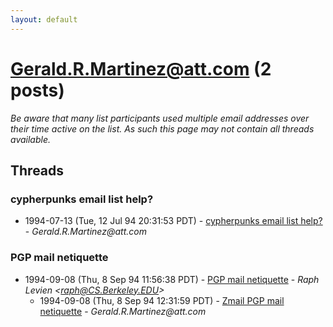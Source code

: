```yaml
---
layout: default
---
```


# Gerald.R.Martinez@att.com (2 posts)

_Be aware that many list participants used multiple email addresses over their time active on the list. As such this page may not contain all threads available._

## Threads

### cypherpunks email list help?
+ 1994-07-13 (Tue, 12 Jul 94 20:31:53 PDT) - [cypherpunks email list help?](/archive/1994/07/0c55b92dc8b0b5b8f8f1fd71921766811ab4adcdc1661f51339f749500a6d343) - _Gerald.R.Martinez@att.com_

### PGP mail netiquette
+ 1994-09-08 (Thu, 8 Sep 94 11:56:38 PDT) - [PGP mail netiquette](/archive/1994/09/a475eb366479d02f653c3244525338b44f7a4dc074721a9d3ddea5f03e85a7fc) - _Raph Levien \<raph@CS.Berkeley.EDU\>_
  + 1994-09-08 (Thu, 8 Sep 94 12:31:59 PDT) - [Zmail PGP mail netiquette](/archive/1994/09/c88e2a91a205aec5554cbd8c110be22eeaae3ae7829ebde1fd26402517d5f029) - _Gerald.R.Martinez@att.com_

